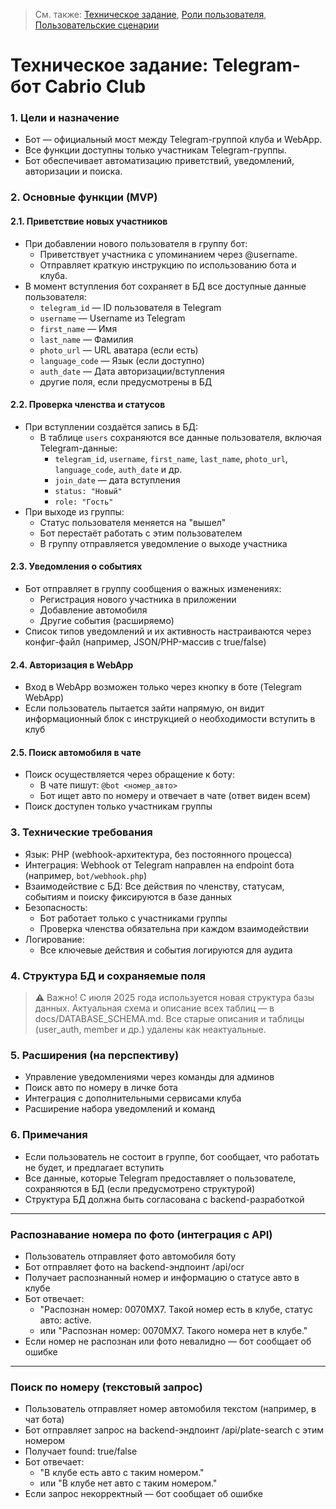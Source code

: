 > См. также: [Техническое задание](TECHNICAL_SPECIFICATION.md), [Роли пользователя](USER_ROLES.md), [Пользовательские сценарии](USER_FLOWS.md)

# Техническое задание: Telegram-бот Cabrio Club

### 1. Цели и назначение
- Бот — официальный мост между Telegram-группой клуба и WebApp.
- Все функции доступны только участникам Telegram-группы.
- Бот обеспечивает автоматизацию приветствий, уведомлений, авторизации и поиска.

### 2. Основные функции (MVP)

#### 2.1. Приветствие новых участников
- При добавлении нового пользователя в группу бот:
  - Приветствует участника с упоминанием через @username.
  - Отправляет краткую инструкцию по использованию бота и клуба.
- В момент вступления бот сохраняет в БД все доступные данные пользователя:
  - `telegram_id` — ID пользователя в Telegram
  - `username` — Username из Telegram
  - `first_name` — Имя
  - `last_name` — Фамилия
  - `photo_url` — URL аватара (если есть)
  - `language_code` — Язык (если доступно)
  - `auth_date` — Дата авторизации/вступления
  - другие поля, если предусмотрены в БД

#### 2.2. Проверка членства и статусов
- При вступлении создаётся запись в БД:
  - В таблице `users` сохраняются все данные пользователя, включая Telegram-данные:
    - `telegram_id`, `username`, `first_name`, `last_name`, `photo_url`, `language_code`, `auth_date` и др.
    - `join_date` — дата вступления
    - `status: "Новый"`
    - `role: "Гость"`
- При выходе из группы:
  - Статус пользователя меняется на "вышел"
  - Бот перестаёт работать с этим пользователем
  - В группу отправляется уведомление о выходе участника

#### 2.3. Уведомления о событиях
- Бот отправляет в группу сообщения о важных изменениях:
  - Регистрация нового участника в приложении
  - Добавление автомобиля
  - Другие события (расширяемо)
- Список типов уведомлений и их активность настраиваются через конфиг-файл (например, JSON/PHP-массив с true/false)

#### 2.4. Авторизация в WebApp
- Вход в WebApp возможен только через кнопку в боте (Telegram WebApp)
- Если пользователь пытается зайти напрямую, он видит информационный блок с инструкцией о необходимости вступить в клуб

#### 2.5. Поиск автомобиля в чате
- Поиск осуществляется через обращение к боту:
  - В чате пишут: `@bot <номер_авто>`
  - Бот ищет авто по номеру и отвечает в чате (ответ виден всем)
- Поиск доступен только участникам группы

### 3. Технические требования
- Язык: PHP (webhook-архитектура, без постоянного процесса)
- Интеграция: Webhook от Telegram направлен на endpoint бота (например, `bot/webhook.php`)
- Взаимодействие с БД: Все действия по членству, статусам, событиям и поиску фиксируются в базе данных
- Безопасность:
  - Бот работает только с участниками группы
  - Проверка членства обязательна при каждом взаимодействии
- Логирование:
  - Все ключевые действия и события логируются для аудита

### 4. Структура БД и сохраняемые поля

> ⚠️ Важно! С июля 2025 года используется новая структура базы данных. Актуальная схема и описание всех таблиц — в docs/DATABASE_SCHEMA.md. Все старые описания и таблицы (user_auth, member и др.) удалены как неактуальные.

### 5. Расширения (на перспективу)
- Управление уведомлениями через команды для админов
- Поиск авто по номеру в личке бота
- Интеграция с дополнительными сервисами клуба
- Расширение набора уведомлений и команд

### 6. Примечания
- Если пользователь не состоит в группе, бот сообщает, что работать не будет, и предлагает вступить
- Все данные, которые Telegram предоставляет о пользователе, сохраняются в БД (если предусмотрено структурой)
- Структура БД должна быть согласована с backend-разработкой 

---

### Распознавание номера по фото (интеграция с API)

- Пользователь отправляет фото автомобиля боту
- Бот отправляет фото на backend-эндпоинт /api/ocr
- Получает распознанный номер и информацию о статусе авто в клубе
- Бот отвечает:
  - "Распознан номер: 0070MX7. Такой номер есть в клубе, статус авто: active.
  - или "Распознан номер: 0070MX7. Такого номера нет в клубе."
- Если номер не распознан или фото невалидно — бот сообщает об ошибке 

---

### Поиск по номеру (текстовый запрос)

- Пользователь отправляет номер автомобиля текстом (например, в чат бота)
- Бот отправляет запрос на backend-эндпоинт /api/plate-search с этим номером
- Получает found: true/false
- Бот отвечает:
  - "В клубе есть авто с таким номером."
  - или "В клубе нет авто с таким номером."
- Если запрос некорректный — бот сообщает об ошибке 